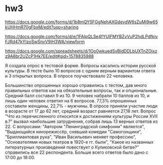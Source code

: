 # hw3

https://docs.google.com/forms/d/1b8mQY5FGgNehAXGdevdW6sZuMj9w65kUHHmR70gFbxM/edit?usp=sharing

https://docs.google.com/forms/d/e/1FAIpQLSe4fYUlFMYBZvVuP2hdLPdfkivFJRd47kYIzoSwSnvV9iH3WA/viewform

https://docs.google.com/spreadsheets/d/1Oo0wkuedSvBldDDLbUXTnZOjxzz9A8br2UZcP1Hk7EE/edit#gid=1578835988

Я создала опрос в тестовой форме. Вопросы касались истории русской культуры. В тесте было 10 вопросов с одним верным вариантом ответа и 3 открытых вопроса. В опросе поучаствовало 22 человека.

Большинство опрошенных хорошо справились с тестом, дав много правильных ответов как на обязательные вопросы, так и опциональные. Средний балл составил 9 из 10. 9 человек набрали 10 баллов из 10, и лишь один человек ответил на 6 вопросов. 77,3% опрошенных составили женщины, 22,7% - мужчины. В опросе приняли участие люди в возрасте от 17 до 62 лет, средний возраст равняется 27,18 лет. Вопрос "Что из перечисленного относится к достижениям культуры России XVII в.?" вызвал наибольшие затруднения, собрав лишь 13 верных ответов из 22. С вопросами: "Автором "Ленинградской симфонии" является", "Выдающийся кинорежиссёр, снявший комедии "Самогонщики", "Бриллиантовая рука", "Иван Васильевич меняет профессию", "Основателями новых театров в 1920-е гг. были", "Какое из названных литературных произведений повествует о Куликовской битве?" справились все 22 респондента. Больше всего ответов было дано с 17:00 до 18:00.
